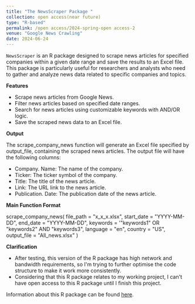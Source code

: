 ```yaml
---
title: "The NewsScraper Package "
collection: open access(near future)
type: "R-based"
permalink: /open access/2024-spring-open access-2
venue: "Google News Crawling"
date: 2024-06-24
---
```


`NewsScraper` is an R package designed to scrape news articles for specified companies within a given date range and save the results to an Excel file.   This package is particularly useful for researchers and analysts who need to gather and analyze news data related to specific companies and topics.

**Features**

- Scrape news articles from Google News.
- Filter news articles based on specified date ranges.
- Search for news articles using customizable keywords with AND/OR logic.
- Save the scraped news data to an Excel file.

**Output**

The scrape_company_news function will generate an Excel file specified by output_file, containing the scraped news articles.  The output file will have the following columns:

- Company. Name: The name of the company.
- Ticker: The ticker symbol of the company.
- Title: The title of the news article.
- Link: The URL link to the news article.
- Publication. Date: The publication date of the news article.

**Main Function Format**

scrape_company_news(
  file_path = "x_x_x.xlsx",
  start_date = "YYYY-MM-DD", 
  end_date = "YYYY-MM-DD",
  keywords = '"keywords1" OR "keywords2" AND "keywords3",
  language = "en",
  country = "US",
  output_file = "All_news.xlsx"
)


**Clarification**
- After testing, this version of the R package has high network and bandwidth requirements, so I'm trying to further optimise the code structure to make it work more consistently.
- Considering that this R package relates to my working project, I can't have open access to this R package until I finish this project.


Information about this R package can be found [here](https://github.com/LINGYUAN1201/NewsScraper_Google).
